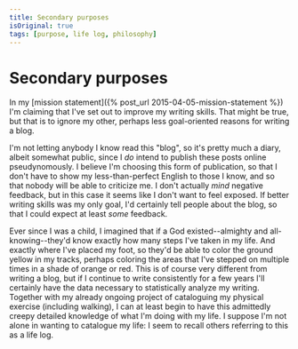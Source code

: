 ```yaml
---
title: Secondary purposes
isOriginal: true
tags: [purpose, life log, philosophy]
---
```


# Secondary purposes

In my [mission statement]({% post_url 2015-04-05-mission-statement %}) I'm claiming that I've set out to improve my writing skills. That might be true, but that is to ignore my other, perhaps less goal-oriented reasons for writing a blog.

I'm not letting anybody I know read this "blog", so it's pretty much a diary, albeit somewhat public, since I *do* intend to publish these posts online pseudynomously. I believe I'm choosing this form of publication, so that I don't have to show my less-than-perfect English to those I know, and so that nobody will be able to criticize me. I don't actually *mind* negative feedback, but in this case it seems like I don't want to feel exposed. If better writing skills was my only goal, I'd certainly tell people about the blog, so that I could expect at least *some* feedback.

Ever since I was a child, I imagined that if a God existed--almighty and all-knowing--they'd know exactly how many steps I've taken in my life. And exactly where I've placed my foot, so they'd be able to color the ground yellow in my tracks, perhaps coloring the areas that I've stepped on multiple times in a shade of orange or red. This is of course very different from writing a blog, but if I continue to write consistently for a few years I'll certainly have the data necessary to statistically analyze my writing. Together with my already ongoing project of cataloguing my physical exercise (including walking), I can at least begin to have this admittedly creepy detailed knowledge of what I'm doing with my life. I suppose I'm not alone in wanting to catalogue my life: I seem to recall others referring to this as a life log.
